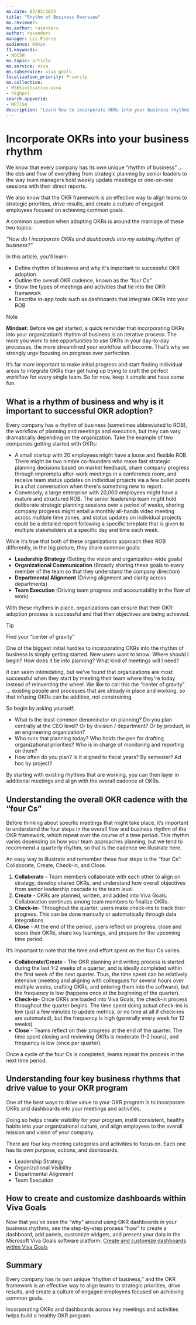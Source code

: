 ```yaml
---
ms.date: 03/03/2023
title: "Rhythm of Business Overview"
ms.reviewer: 
ms.author: rasanders
author: rasanders
manager: Liz.Pierce
audience: Admin
f1.keywords:
- NOCSH
ms.topic: article
ms.service: viva
ms.subservice: viva-goals
localization_priority: Priority
ms.collection:  
- M365initiative-viva
- highpri
search.appverid:
- MET150
description: "Learn how to incorporate OKRs into your business rhythms for a healthy OKR program."
---
```


# Incorporate OKRs into your business rhythm

We know that every company has its own unique “rhythm of business” ... the ebb and flow of everything from strategic planning by senior leaders to the way team managers hold weekly update meetings or one-on-one sessions with their direct reports. 

We also know that the OKR framework is an effective way to align teams to strategic priorities, drive results, and create a culture of engaged employees focused on achieving common goals. 

A common question when adopting OKRs is around the marriage of these two topics:
 
*“How do I incorporate OKRs and dashboards into my existing rhythm of business?”*

In this article, you'll learn:

- Define rhythm of business and why it's important to successful OKR adoption 
- Outline the overall OKR cadence, known as the “four Cs” 
- Show the types of meetings and activities that tie into the OKR framework 
- Describe in-app tools such as dashboards that integrate OKRs into your ROB 

> [!NOTE]
> **Mindset:** Before we get started, a quick reminder that incorporating OKRs into your organization’s rhythm of business is an iterative process. The more you work to see opportunities to use OKRs in your day-to-day processes, the more streamlined your workflow will become. That’s why we strongly urge focusing on progress over perfection. 
> 
> It’s far more important to make initial progress and start finding individual areas to integrate OKRs than get hung up trying to craft the perfect workflow for every single team. So for now, keep it simple and have some fun. 

## What is a rhythm of business and why is it important to successful OKR adoption? 

Every company has a rhythm of business (sometimes abbreviated to ROB), the workflow of planning and meetings and execution, but they can vary dramatically depending on the organization. Take the example of two companies getting started with OKRs: 

- A small startup with 20 employees might have a loose and flexible ROB. There might be two nimble co-founders who make fast strategic planning decisions based on market feedback, share company progress through impromptu after-work meetings in a conference room, and receive team status updates on individual projects via a few bullet points in a chat conversation when there's something new to report. 
- Conversely, a large enterprise with 20,000 employees might have a mature and structured ROB. The senior leadership team might hold deliberate strategic planning sessions over a period of weeks, sharing company progress might entail a monthly all-hands video meeting across multiple time zones, and status updates on individual projects could be a detailed report following a specific template that is given to multiple stakeholders at a specific day and time each week. 

While it’s true that both of these organizations approach their ROB differently, in the big picture, they share common goals: 

- **Leadership Strategy** (Setting the vision and organization-wide goals) 
- **Organizational Communication** (Broadly sharing these goals to every member of the team so that they understand the company direction) 
- **Departmental Alignment** (Driving alignment and clarity across departments) 
- **Team Execution** (Driving team progress and accountability in the flow of work) 

With these rhythms in place, organizations can ensure that their OKR adoption process is successful and that their objectives are being achieved. 

> [!TIP]
> Find your “center of gravity”

One of the biggest initial hurdles to incorporating OKRs into the rhythm of business is simply getting started. New users want to know: Where should I begin? How does it tie into planning? What kind of meetings will I need?   

It can seem intimidating, but we’ve found that organizations are most successful when they start by meeting their team where they're today instead of reinventing the wheel. We like to call this the “center of gravity” ... existing people and processes that are already in place and working, so that infusing OKRs can be additive, not constraining. 

So begin by asking yourself: 

- What is the least common denominator on planning? Do you plan centrally at the CEO level? Or by division / department? Or by product, in an engineering organization?  
- Who runs that planning today? Who holds the pen for drafting organizational priorities? Who is in charge of monitoring and reporting on them?  
- How often do you plan? Is it aligned to fiscal years? By semester? Ad hoc by project? 

By starting with existing rhythms that are working, you can then layer in additional meetings and align with the overall cadence of OKRs. 

## Understanding the overall OKR cadence with the “four Cs” 

Before thinking about specific meetings that might take place, it’s important to understand the four steps in the overall flow and business rhythm of the OKR framework, which repeat over the course of a time period. This rhythm varies depending on how your team approaches planning, but we tend to recommend a quarterly rhythm, so that is the cadence we illustrate here.  

An easy way to illustrate and remember these four steps is the “four Cs”: Collaborate, Create, Check-in, and Close. 

1. **Collaborate** - Team members collaborate with each other to align on strategy, develop shared OKRs, and understand how overall objectives from senior leadership cascade to the team level. 
1. **Create** - OKRs are planned, written, and added into Viva Goals. Collaboration continues among team members to finalize OKRs. 
1. **Check-in**- Throughout the quarter, users make check-ins to track their progress. This can be done manually or automatically through data integrations. 
1. **Close** - At the end of the period, users reflect on progress, close and score their OKRs, share key learnings, and prepare for the upcoming time period. 

It’s important to note that the time and effort spent on the four Cs varies. 

- **Collaborate/Create** - The OKR planning and writing process is started during the last 1-2 weeks of a quarter, and is ideally completed within the first week of the next quarter. Thus, the time spent can be relatively intensive (meeting and aligning with colleagues for several hours over multiple weeks, crafting OKRs, and entering them into the software), but the frequency is low (happens once at the beginning of the quarter). 
- **Check-in**- Once OKRs are loaded into Viva Goals, the check-in process throughout the quarter begins. The time spent doing actual check-ins is low (just a few minutes to update metrics, or no time at all if check-ins are automated), but the frequency is high (generally every week for 12 weeks). 
- **Close** - Teams reflect on their progress at the end of the quarter. The time spent closing and reviewing OKRs is moderate (1-2 hours), and frequency is low (once per quarter). 

Once a cycle of the four Cs is completed, teams repeat the process in the next time period. 

## Understanding four key business rhythms that drive value to your OKR program 

One of the best ways to drive value to your OKR program is to incorporate OKRs and dashboards into your meetings and activities. 

Doing so helps create visibility for your program, instill consistent, healthy habits into your organizational culture, and align employees to the overall mission and vision of your company. 

There are four key meeting categories and activities to focus on. Each one has its own purpose, actions, and dashboards. 

- Leadership Strategy 
- Organizational Visibility 
- Departmental Alignment 
- Team Execution 

## How to create and customize dashboards within Viva Goals 

Now that you’ve seen the “why” around using OKR dashboards in your business rhythms, see the step-by-step process “how” to create a dashboard, add panels, customize widgets, and present your data in the Microsoft Viva Goals software platform: [Create and customize dashboards within Viva Goals ](https://support.microsoft.com/en-us/topic/review-dashboard-with-viva-goals-d195c526-1b6b-45e1-82fd-8daa21dd84a4)

## Summary

Every company has its own unique “rhythm of business,” and the OKR framework is an effective way to align teams to strategic priorities, drive results, and create a culture of engaged employees focused on achieving common goals.  

Incorporating OKRs and dashboards across key meetings and activities helps build a healthy OKR program. 